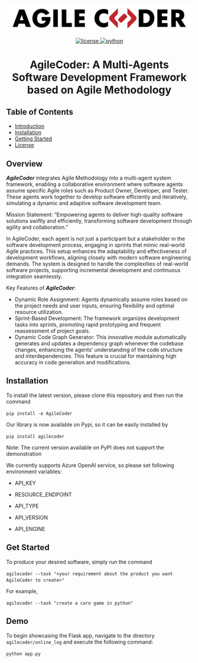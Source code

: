    
<p align="center">
    <br>
    <img src="assets/logo_1.svg" width="500"/>
    <br>
<p>
<div align="center">
  <a href="https://opensource.org/license/apache-2-0/">
  <img alt="license" src="https://img.shields.io/badge/License-Apache%202.0-green.svg"/>
  </a>
   <a href="https://www.python.org/downloads/release/python-380/">
  <img alt="python" src="https://img.shields.io/badge/python-3.8+-yellow.svg"/>
  </a> 


    
# AgileCoder: A Multi-Agents Software Development Framework based on Agile Methodology

<!-- 
[![Code License](https://img.shields.io/badge/Code%20License-Apache_2.0-green.svg)](https://github.com/bdqnghi/CodeTF_personal/blob/main/LICENSE)
[![Python 3.9+](https://img.shields.io/badge/python-3.9+-blue.svg)](https://www.python.org/downloads/release/python-390/)
[![Code style: black](https://img.shields.io/badge/code%20style-black-000000.svg)](https://github.com/psf/black) -->
 </div>   
    
## Table of Contents
  - [Introduction](#introduction)
  - [Installation](#installation-guide)
  - [Getting Started](#getting-started)
  - [License](#license)

## Overview
***AgileCoder*** integrates Agile Methodology into a multi-agent system framework, enabling a collaborative environment where software agents assume specific Agile roles such as Product Owner, Developer, and Tester. These agents work together to develop software efficiently and iteratively, simulating a dynamic and adaptive software development team.

Mission Statement: “Empowering agents to deliver high-quality software solutions swiftly and efficiently, transforming software development through agility and collaboration.”

In AgileCoder, each agent is not just a participant but a stakeholder in the software development process, engaging in sprints that mimic real-world Agile practices. This setup enhances the adaptability and effectiveness of development workflows, aligning closely with modern software engineering demands. The system is designed to handle the complexities of real-world software projects, supporting incremental development and continuous integration seamlessly.

Key Features of ***AgileCoder***:
- Dynamic Role Assignment: Agents dynamically assume roles based on the project needs and user inputs, ensuring flexibility and optimal resource utilization.
- Sprint-Based Development: The framework organizes development tasks into sprints, promoting rapid prototyping and frequent reassessment of project goals.
- Dynamic Code Graph Generator: This innovative module automatically generates and updates a dependency graph whenever the codebase changes, enhancing the agents’ understanding of the code structure and interdependencies. This feature is crucial for maintaining high accuracy in code generation and modifications.


## Installation
To install the latest version, please clone this repository and then run the command

``
pip install -e AgileCoder
``

Our library is now available on Pypi, so it can be easily installed by

``
pip install agilecoder
``

Note: The current version available on PyPI does not support the demonstration 

We currently supports Azure OpenAI service, so please set following environment variables:

* API_KEY

* RESOURCE_ENDPOINT

* API_TYPE

* API_VERSION

* API_ENGINE
## Get Started
To produce your desired software, simply run the command

``
agilecoder --task "<your requirement about the product you want AgileCoder to create>"
``

For example,

``
agilecoder --task "create a caro game in python"
``
## Demo
To begin showcasing the Flask app, navigate to the directory `agilecoder/online_log` and execute the following command:

``
python app.py
``
